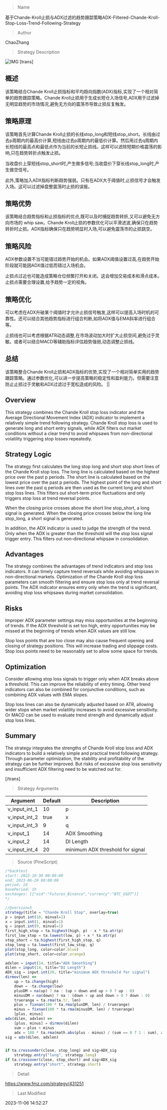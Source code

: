 
> Name

基于Chande-Kroll止损与ADX过滤的趋势跟踪策略ADX-Filtered-Chande-Kroll-Stop-Loss-Trend-Following-Strategy

> Author

ChaoZhang

> Strategy Description

![IMG](https://www.fmz.com/upload/asset/c27c1d06280689521e.png)
[trans]

## 概述

该策略结合Chande Kroll止损指标和平均趋向指数(ADX)指标,实现了一个相对简单的趋势跟踪策略。Chande Kroll止损用于生成长短仓入场信号,ADX用于过滤掉无明显趋势的市场情况,避免无方向的震荡市导致止损反复触发。

## 策略原理

该策略首先计算Chande Kroll止损的长线stop_long和短线stop_short。长线由过去p周期内的最高价计算,短线由过去p周期内的最低价计算。然后用过去q周期内长短线的最高点和最低点作为当前的长短止损线。这样可以滤除短期价格震荡的影响,只在趋势转折点触发止损。 

当收盘价上穿短线stop_short时,产生做多信号;当收盘价下穿长线stop_long时,产生做空信号。

此外,策略加入ADX指标判断趋势强弱。只有在ADX大于阈值时,止损信号才会触发入场。这可以过滤掉盘整震荡时止损的误报。

## 策略优势

该策略结合趋势指标和止损指标的优点,既可以及时捕捉趋势转折,又可以避免无方向市场的 whip saw。Chande Kroll止损的参数优化可以平滑滤波,确保只在趋势转折时止损。ADX指标确保只在趋势明显时入场,可以避免震荡市的止损跳空。

## 策略风险

ADX参数设置不当可能错过趋势开始的机会。如果ADX阈值设置过高,在趋势开始阶段就可能因ADX值过低而错过入场机会。

止损点过近也可能造成策略仓位频繁打开和关闭。这会增加交易成本和滑点成本。止损点需要合理设置,给予趋势一定的视角。

## 策略优化

可以考虑在ADX升破某个阈值时才允许止损信号触发,这样可以提高入场时机的可靠性。还可以结合其他趋势指标进行组合判断,如将ADX值与EMA斜率进行组合等。

止损线也可以考虑根据ATR动态调整,在市场波动加大时扩大止损空间,避免过于灵敏。或者可以结合MACD等辅助指标评估趋势强弱,动态调整止损线。

## 总结

该策略整合Chande Kroll止损和ADX指标的优势,实现了一个相对简单实用的趋势跟踪策略。通过参数优化,可以进一步提高策略的稳定性和盈利能力。但需要注意防止止损过于灵敏和ADX过滤过于宽松造成的风险。
||

## Overview

This strategy combines the Chande Kroll stop loss indicator and the Average Directional Movement Index (ADX) indicator to implement a relatively simple trend following strategy. Chande Kroll stop loss is used to generate long and short entry signals, while ADX filters out market conditions without a clear trend to avoid whipsaws from non-directional volatility triggering stop losses repeatedly.

## Strategy Logic

The strategy first calculates the long stop long and short stop short lines of the Chande Kroll stop loss. The long line is calculated based on the highest price over the past p periods. The short line is calculated based on the lowest price over the past p periods. The highest point of the long and short lines over the past q periods are then used as the current long and short stop loss lines. This filters out short-term price fluctuations and only triggers stop loss at trend reversal points.

When the closing price crosses above the short line stop_short, a long signal is generated. When the closing price crosses below the long line stop_long, a short signal is generated.

In addition, the ADX indicator is used to judge the strength of the trend. Only when the ADX is greater than the threshold will the stop loss signal trigger entry. This filters out non-directional whipsaw in consolidation.

## Advantages

The strategy combines the advantages of trend indicators and stop loss indicators. It can timely capture trend reversals while avoiding whipsaws in non-directional markets. Optimization of the Chande Kroll stop loss parameters can smooth filtering and ensure stop loss only at trend reversal points. The ADX indicator ensures entry only when the trend is significant, avoiding stop loss whipsaws during market consolidation.

## Risks

Improper ADX parameter settings may miss opportunities at the beginning of trends. If the ADX threshold is set too high, entry opportunities may be missed at the beginning of trends when ADX values are still low.

Stop loss points that are too close may also cause frequent opening and closing of strategy positions. This will increase trading and slippage costs. Stop loss points need to be reasonably set to allow some space for trends.

## Optimization

Consider allowing stop loss signals to trigger only when ADX breaks above a threshold. This can improve the reliability of entry timing. Other trend indicators can also be combined for conjunctive conditions, such as combining ADX values with EMA slopes. 

Stop loss lines can also be dynamically adjusted based on ATR, allowing wider stops when market volatility increases to avoid excessive sensitivity. Or MACD can be used to evaluate trend strength and dynamically adjust stop loss lines.

## Summary

The strategy integrates the strengths of Chande Kroll stop loss and ADX indicators to build a relatively simple and practical trend following strategy. Through parameter optimization, the stability and profitability of the strategy can be further improved. But risks of excessive stop loss sensitivity and insufficient ADX filtering need to be watched out for.

[/trans]

> Strategy Arguments



|Argument|Default|Description|
|----|----|----|
|v_input_int_1|10|p|
|v_input_int_2|true|x|
|v_input_int_3|9|q|
|v_input_1|14|ADX Smoothing|
|v_input_2|14|DI Length|
|v_input_int_4|20|minimum ADX threshold for signal|


> Source (PineScript)

``` javascript
/*backtest
start: 2022-10-30 00:00:00
end: 2023-06-20 00:00:00
period: 1d
basePeriod: 1h
exchanges: [{"eid":"Futures_Binance","currency":"BTC_USDT"}]
*/

//@version=5
strategy(title = "Chande Kroll Stop", overlay=true)
p = input.int(10, minval=1)
x = input.int(1, minval=1)
q = input.int(9, minval=1)
first_high_stop = ta.highest(high, p) - x * ta.atr(p)
first_low_stop = ta.lowest(low, p) + x * ta.atr(p)
stop_short = ta.highest(first_high_stop, q)
stop_long = ta.lowest(first_low_stop, q)
plot(stop_long, color=color.blue)
plot(stop_short, color=color.orange)

adxlen = input(14, title="ADX Smoothing")
dilen = input(14, title="DI Length")
ADX_sig = input.int(20, title="minimum ADX threshold for signal")
dirmov(len) =>
	up = ta.change(high)
	down = -ta.change(low)
	plusDM = na(up) ? na : (up > down and up > 0 ? up : 0)
	minusDM = na(down) ? na : (down > up and down > 0 ? down : 0)
	truerange = ta.rma(ta.tr, len)
	plus = fixnan(100 * ta.rma(plusDM, len) / truerange)
	minus = fixnan(100 * ta.rma(minusDM, len) / truerange)
	[plus, minus]
adx(dilen, adxlen) =>
	[plus, minus] = dirmov(dilen)
	sum = plus + minus
	adx = 100 * ta.rma(math.abs(plus - minus) / (sum == 0 ? 1 : sum), adxlen)
sig = adx(dilen, adxlen)


if ta.crossunder(close, stop_long) and sig>ADX_sig
    strategy.entry("long", strategy.long)
if ta.crossover(close, stop_short) and sig>ADX_sig
    strategy.entry("short", strategy.short)
```

> Detail

https://www.fmz.com/strategy/431251

> Last Modified

2023-11-06 14:52:27
